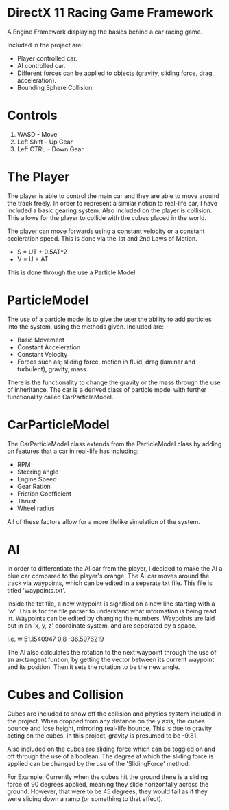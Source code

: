 # DirectX 11 Racing Game Framework

A Engine Framework displaying the basics behind a car racing game.

Included in the project are:

* Player controlled car.
* AI controlled car.
* Different forces can be applied to objects (gravity, sliding force, drag, acceleration).
* Bounding Sphere Collision.

# Controls

1. WASD - Move
2. Left Shift – Up Gear
3. Left CTRL – Down Gear

# The Player

The player is able to control the main car and they are able to move around the track freely. In order to represent a similar notion to real-life car, I have included a basic gearing system. Also included on the player is collision. This allows for the player to collide with the cubes placed in the world.

The player can move forwards using a constant velocity or a constant accleration speed. This is done via the 1st and 2nd Laws of Motion.

* S = UT + 0.5AT^2
* V = U + AT

This is done through the use a Particle Model.

# ParticleModel

The use of a particle model is to give the user the ability to add particles into the system, using the methods given. Included are:

* Basic Movement
* Constant Acceleration
* Constant Velocity
* Forces such as; sliding force, motion in fluid, drag (laminar and turbulent), gravity, mass.

There is the functionality to change the gravity or the mass through the use of inheritance. The car is a derived class of particle model with further functionality called CarParticleModel.

# CarParticleModel

The CarParticleModel class extends from the ParticleModel class by adding on features that a car in real-life has including:

* RPM
* Steering angle
* Engine Speed
* Gear Ration
* Friction Coefficient
* Thrust
* Wheel radius

All of these factors allow for a more lifelike simulation of the system.

# AI

In order to differentiate the AI car from the player, I decided to make the AI a blue car compared to the player's orange. The Ai car moves around the track via waypoints, which can be edited in a seperate txt file. This file is titled 'waypoints.txt'.

Inside the txt file, a new waypoint is signified on a new line starting with a 'w'. This is for the file parser to understand what information is being read in. Waypoints can be edited by changing the numbers. Waypoints are laid out in an 'x, y, z' coordinate system, and are seperated by a space.

I.e. w 51.1540947 0.8 -36.5976219

The AI also calculates the rotation to the next waypoint through the use of an arctangent funtion, by getting the vector between its current waypoint and its position. Then it sets the rotation to be the new angle. 

# Cubes and Collision

Cubes are included to show off the collision and physics system included in the project. When dropped from any distance on the y axis, the cubes bounce and lose height, mirroring real-life bounce. This is due to gravity acting on the cubes. In this project, gravity is presumed to be -9.81.

Also included on the cubes are sliding force which can be toggled on and off through the use of a boolean. The degree at which the sliding force is applied can be changed by the use of the 'SlidingForce' method. 

For Example: Currently when the cubes hit the ground there is a sliding force of 90 degrees applied, meaning they slide horizontally across the ground. 
However, that were to be 45 degrees, they would fall as if they were sliding down a ramp (or something to that effect). 

